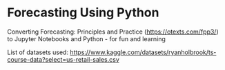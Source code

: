 # Forecasting Using Python
Converting Forecasting: Principles and Practice (https://otexts.com/fpp3/) to Jupyter Notebooks and Python - for fun and learning


List of datasets used:
https://www.kaggle.com/datasets/ryanholbrook/ts-course-data?select=us-retail-sales.csv